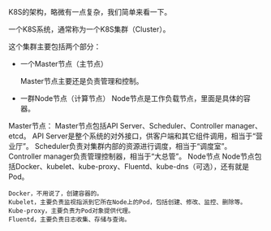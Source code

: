 K8S的架构，略微有一点复杂，我们简单来看一下。

一个K8S系统，通常称为一个K8S集群（Cluster）。

这个集群主要包括两个部分：

- 一个Master节点（主节点）

  Master节点主要还是负责管理和控制。

- 一群Node节点（计算节点）
  Node节点是工作负载节点，里面是具体的容器。

Master节点：
	Master节点包括API Server、Scheduler、Controller manager、etcd。
	API Server是整个系统的对外接口，供客户端和其它组件调用，相当于“营业厅”。
	Scheduler负责对集群内部的资源进行调度，相当于“调度室”。
	Controller manager负责管理控制器，相当于“大总管”。
Node节点
	Node节点包括Docker、kubelet、kube-proxy、Fluentd、kube-dns（可选），还有就是Pod。
	

	Docker，不用说了，创建容器的。
	Kubelet，主要负责监视指派到它所在Node上的Pod，包括创建、修改、监控、删除等。
	Kube-proxy，主要负责为Pod对象提供代理。
	Fluentd，主要负责日志收集、存储与查询。